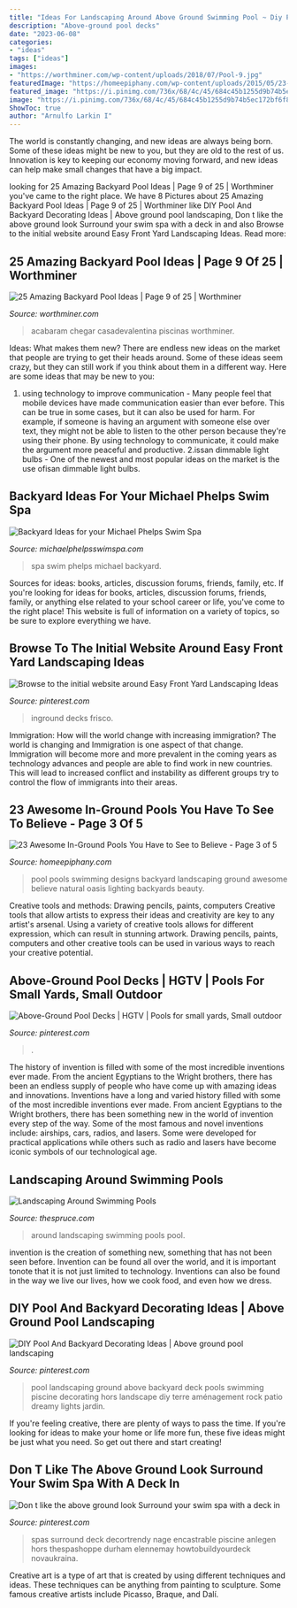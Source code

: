 ```yaml
---
title: "Ideas For Landscaping Around Above Ground Swimming Pool ~ Diy Pool And Backyard Decorating Ideas"
description: "Above-ground pool decks"
date: "2023-06-08"
categories:
- "ideas"
tags: ["ideas"]
images:
- "https://worthminer.com/wp-content/uploads/2018/07/Pool-9.jpg"
featuredImage: "https://homeepiphany.com/wp-content/uploads/2015/05/23-Awesome-In-Ground-Pools-You-Have-to-See-to-Believe-12.jpg"
featured_image: "https://i.pinimg.com/736x/68/4c/45/684c45b1255d9b74b5ec172bf6f82fc6.jpg"
image: "https://i.pinimg.com/736x/68/4c/45/684c45b1255d9b74b5ec172bf6f82fc6.jpg"
ShowToc: true
author: "Arnulfo Larkin I"
---
```



The world is constantly changing, and new ideas are always being born. Some of these ideas might be new to you, but they are old to the rest of us. Innovation is key to keeping our economy moving forward, and new ideas can help make small changes that have a big impact.

	

		
looking for 25 Amazing Backyard Pool Ideas | Page 9 of 25 | Worthminer you've came to the right place. We have 8 Pictures about 25 Amazing Backyard Pool Ideas | Page 9 of 25 | Worthminer like DIY Pool And Backyard Decorating Ideas | Above ground pool landscaping, Don t like the above ground look Surround your swim spa with a deck in and also Browse to the initial website around Easy Front Yard Landscaping Ideas. Read more:
		
    
## 25 Amazing Backyard Pool Ideas | Page 9 Of 25 | Worthminer

<img loading=lazy src="https://worthminer.com/wp-content/uploads/2018/07/Pool-9.jpg" onerror="this.onerror=null;this.src='https://tse2.mm.bing.net/th?id=OIP.2g8YqHm7d-GOaQdQVQbFfwHaLG&amp;pid=15.1';" alt="25 Amazing Backyard Pool Ideas | Page 9 of 25 | Worthminer">

_Source: worthminer.com_

>acabaram chegar casadevalentina piscinas worthminer. 

	

Ideas: What makes them new?
There are endless new ideas on the market that people are trying to get their heads around. Some of these ideas seem crazy, but they can still work if you think about them in a different way. Here are some ideas that may be new to you: 
1. using technology to improve communication - Many people feel that mobile devices have made communication easier than ever before. This can be true in some cases, but it can also be used for harm. For example, if someone is having an argument with someone else over text, they might not be able to listen to the other person because they're using their phone. By using technology to communicate, it could make the argument more peaceful and productive. 
2.issan dimmable light bulbs - One of the newest and most popular ideas on the market is the use ofisan dimmable light bulbs.

    
## Backyard Ideas For Your Michael Phelps Swim Spa

<img loading=lazy src="https://michaelphelpsswimspa.com/gallery/uploads/images/flexslider/stepsstreamsside.jpg" onerror="this.onerror=null;this.src='https://tse3.mm.bing.net/th?id=OIP.LL7aFnz01pBuJ08X2zr3dAHaFA&amp;pid=15.1';" alt="Backyard Ideas for your Michael Phelps Swim Spa">

_Source: michaelphelpsswimspa.com_

>spa swim phelps michael backyard. 

	

Sources for ideas: books, articles, discussion forums, friends, family, etc.
If you're looking for ideas for books, articles, discussion forums, friends, family, or anything else related to your school career or life, you've come to the right place! This website is full of information on a variety of topics, so be sure to explore everything we have.

    
## Browse To The Initial Website Around Easy Front Yard Landscaping Ideas

<img loading=lazy src="https://i.pinimg.com/736x/35/df/39/35df3951d2cc1f81aad4f1d6f63fbcc3.jpg" onerror="this.onerror=null;this.src='https://tse3.mm.bing.net/th?id=OIP.ZEdC84lYo0pjU6m8fMorqgHaFj&amp;pid=15.1';" alt="Browse to the initial website around Easy Front Yard Landscaping Ideas">

_Source: pinterest.com_

>inground decks frisco. 

	

Immigration: How will the world change with increasing immigration?
The world is changing and Immigration is one aspect of that change. Immigration will become more and more prevalent in the coming years as technology advances and people are able to find work in new countries. This will lead to increased conflict and instability as different groups try to control the flow of immigrants into their areas.

    
## 23 Awesome In-Ground Pools You Have To See To Believe - Page 3 Of 5

<img loading=lazy src="https://homeepiphany.com/wp-content/uploads/2015/05/23-Awesome-In-Ground-Pools-You-Have-to-See-to-Believe-12.jpg" onerror="this.onerror=null;this.src='https://tse4.mm.bing.net/th?id=OIP.UvzRdOcPHO5iWKxJ4i-w9wHaD7&amp;pid=15.1';" alt="23 Awesome In-Ground Pools You Have to See to Believe - Page 3 of 5">

_Source: homeepiphany.com_

>pool pools swimming designs backyard landscaping ground awesome believe natural oasis lighting backyards beauty. 

	

Creative tools and methods: Drawing pencils, paints, computers
Creative tools that allow artists to express their ideas and creativity are key to any artist's arsenal. Using a variety of creative tools allows for different expression, which can result in stunning artwork. Drawing pencils, paints, computers and other creative tools can be used in various ways to reach your creative potential.

    
## Above-Ground Pool Decks | HGTV | Pools For Small Yards, Small Outdoor

<img loading=lazy src="https://i.pinimg.com/736x/e1/d7/d6/e1d7d6d6530e4de55a731b6a01ce3c89.jpg" onerror="this.onerror=null;this.src='https://tse1.mm.bing.net/th?id=OIP.ikN0tyL-iVGUJXt6BtUbgAHaFj&amp;pid=15.1';" alt="Above-Ground Pool Decks | HGTV | Pools for small yards, Small outdoor">

_Source: pinterest.com_

>. 

	

The history of invention is filled with some of the most incredible inventions ever made. From the ancient Egyptians to the Wright brothers, there has been an endless supply of people who have come up with amazing ideas and innovations.
Inventions have a long and varied history filled with some of the most incredible inventions ever made. From ancient Egyptians to the Wright brothers, there has been something new in the world of invention every step of the way. Some of the most famous and novel inventions include: airships, cars, radios, and lasers. Some were developed for practical applications while others such as radio and lasers have become iconic symbols of our technological age.

    
## Landscaping Around Swimming Pools

<img loading=lazy src="https://www.thespruce.com/thmb/PEStHqjS8w-eJLbdT3GRAYzq3r4=/5139x3426/filters:fill(auto,1)/landscaping-around-swimming-pools-2131152-02-33641f66d4da4b5da53c31b7bec6b0fc.jpg" onerror="this.onerror=null;this.src='https://tse2.mm.bing.net/th?id=OIP.w2wRs_J42ynKjSrZr71mUQHaE8&amp;pid=15.1';" alt="Landscaping Around Swimming Pools">

_Source: thespruce.com_

>around landscaping swimming pools pool. 

	

invention is the creation of something new, something that has not been seen before. Invention can be found all over the world, and it is important tonote that it is not just limited to technology. Inventions can also be found in the way we live our lives, how we cook food, and even how we dress.

    
## DIY Pool And Backyard Decorating Ideas | Above Ground Pool Landscaping

<img loading=lazy src="https://i.pinimg.com/736x/0e/6d/06/0e6d065fe68209b956010a91ca477d50.jpg" onerror="this.onerror=null;this.src='https://tse1.mm.bing.net/th?id=OIP.ta0zAhkVfpeoPbKPYBDZDgHaFr&amp;pid=15.1';" alt="DIY Pool And Backyard Decorating Ideas | Above ground pool landscaping">

_Source: pinterest.com_

>pool landscaping ground above backyard deck pools swimming piscine decorating hors landscape diy terre aménagement rock patio dreamy lights jardin. 

	

If you're feeling creative, there are plenty of ways to pass the time. If you're looking for ideas to make your home or life more fun, these five ideas might be just what you need. So get out there and start creating!

    
## Don T Like The Above Ground Look Surround Your Swim Spa With A Deck In

<img loading=lazy src="https://i.pinimg.com/736x/68/4c/45/684c45b1255d9b74b5ec172bf6f82fc6.jpg" onerror="this.onerror=null;this.src='https://tse1.mm.bing.net/th?id=OIP.q57aRS9SAtgcKf47J8qEVgHaLG&amp;pid=15.1';" alt="Don t like the above ground look Surround your swim spa with a deck in">

_Source: pinterest.com_

>spas surround deck decortrendy nage encastrable piscine anlegen hors thespashoppe durham elennemay howtobuildyourdeck novaukraina. 

	

Creative art is a type of art that is created by using different techniques and ideas. These techniques can be anything from painting to sculpture. Some famous creative artists include Picasso, Braque, and Dalí.

